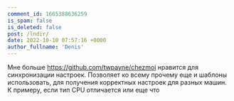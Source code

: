 ```yaml
---
comment_id: 1665388636259
is_spam: false
is_deleted: false
post: /lndir/
date: 2022-10-10 07:57:16 +0000
author_fullname: 'Denis'
---
```


Мне больше 
https://github.com/twpayne/chezmoi
нравится для синхронизации настроек. Позволяет ко всему прочему еще и шаблоны использовать, для получения корректных настроек для разных машин. К примеру, если тип CPU отличается или еще что
